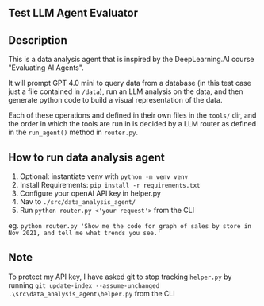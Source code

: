 ## Test LLM Agent Evaluator 

## Description
This is a data analysis agent that is inspired by the DeepLearning.AI course "Evaluating AI Agents".

It will prompt GPT 4.0 mini to query data from a database (in this test case just a file contained in `/data`), run an LLM analysis on the data, and then generate python code to build a visual representation of the data.

Each of these operations and defined in their own files in the `tools/` dir, and the order in which the tools are run in is decided by a LLM router as defined in the `run_agent()` method in `router.py`.

## How to run data analysis agent
 1) Optional: instantiate venv with `python -m venv venv`
 2) Install Requirements: `pip install -r requirements.txt`
 3) Configure your openAI API key in helper.py
 3) Nav to `./src/data_analysis_agent/`
 4) Run `python router.py <'your request'>` from the CLI

 eg. `python router.py 'Show me the code for graph of sales by store in Nov 2021, and tell me what trends you see.'`


## Note
To protect my API key, I have asked git to stop tracking `helper.py` by running `git update-index --assume-unchanged .\src\data_analysis_agent\helper.py` from the CLI